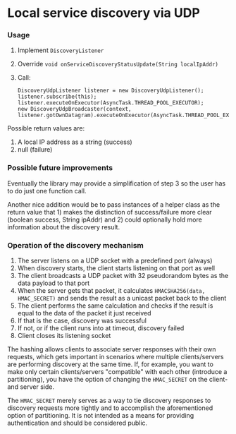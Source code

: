 # Local service discovery via UDP

### Usage

1. Implement `DiscoveryListener`
2. Override `void onServiceDiscoveryStatusUpdate(String localIpAddr)`
3. Call:
   
   ```
   DiscoveryUdpListener listener = new DiscoveryUdpListener();
   listener.subscribe(this);
   listener.executeOnExecutor(AsyncTask.THREAD_POOL_EXECUTOR);
   new DiscoveryUdpBroadcaster(context, listener.gotOwnDatagram).executeOnExecutor(AsyncTask.THREAD_POOL_EXECUTOR);
   ```
   

Possible return values are:

1. A local IP address as a string (success)
2. null (failure)

### Possible future improvements

Eventually the library may provide a simplification of step 3 so the user has to do just one function call.

Another nice addition would be to pass instances of a helper class as the return value that 1) makes the distinction of success/failure more clear (boolean success, String ipAddr) and 2) could optionally hold more information about the discovery result.

### Operation of the discovery mechanism

1. The server listens on a UDP socket with a predefined port (always)
2. When discovery starts, the client starts listening on that port as well
3. The client broadcasts a UDP packet with 32 pseudorandom bytes as the data payload to that port
4. When the server gets that packet, it calculates `HMACSHA256(data, HMAC_SECRET)` and sends the result as a unicast packet back to the client
5. The client performs the same calculation and checks if the result is equal to the data of the packet it just received
6. If that is the case, discovery was successful
7. If not, or if the client runs into at timeout, discovery failed
8. Client closes its listening socket

The hashing allows clients to associate server responses with their own requests, which gets important in scenarios where multiple clients/servers are performing discovery at the same time. If, for example, you want to make only certain clients/servers "compatible" with each other (introduce a partitioning), you have the option of changing the `HMAC_SECRET` on the client- and server side.

The `HMAC_SECRET` merely serves as a way to tie discovery responses to discovery requests more tightly and to accomplish the aforementioned option of partitioning. It is not intended as a means for providing authentication and should be considered public.
